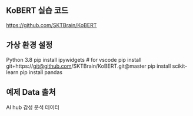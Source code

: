 ## KoBERT 실습 코드
https://github.com/SKTBrain/KoBERT

## 가상 환경 설정
Python 3.8
pip install ipywidgets  # for vscode
pip install git+https://git@github.com/SKTBrain/KoBERT.git@master
pip install scikit-learn
pip install pandas

## 예제 Data 출처
AI hub 감성 분석 데이터

## 
